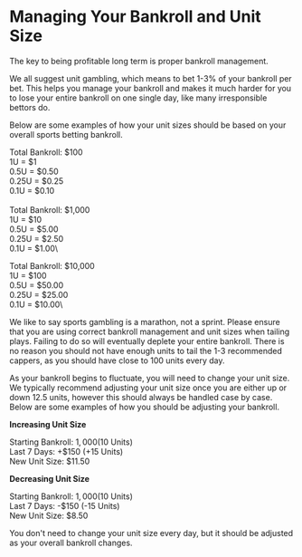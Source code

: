 # Managing Your Bankroll and Unit Size

The key to being profitable long term is proper bankroll management.

We all suggest unit gambling, which means to bet 1-3% of your bankroll per bet. This helps you manage your bankroll and makes it much harder for you to lose your entire bankroll on one single day, like many irresponsible bettors do.

Below are some examples of how your unit sizes should be based on your overall sports betting bankroll.

Total Bankroll: $100\
1U = $1\
0.5U = $0.50\
0.25U = $0.25\
0.1U = $0.10\
\
Total Bankroll: $1,000\
1U = $10\
0.5U = $5.00\
0.25U = $2.50\
0.1U = $1.00\


Total Bankroll: $10,000\
1U = $100\
0.5U = $50.00\
0.25U = $25.00\
0.1U = $10.00\


We like to say sports gambling is a marathon, not a sprint. Please ensure that you are using correct bankroll management and unit sizes when tailing plays. Failing to do so will eventually deplete your entire bankroll. There is no reason you should not have enough units to tail the 1-3 recommended cappers, as you should have close to 100 units every day.

As your bankroll begins to fluctuate, you will need to change your unit size. We typically recommend adjusting your unit size once you are either up or down 12.5 units, however this should always be handled case by case. Below are some examples of how you should be adjusting your bankroll.

**Increasing Unit Size**

Starting Bankroll: $1,000 ($10 Units)\
Last 7 Days: +$150 (+15 Units)\
New Unit Size: $11.50

**Decreasing Unit Size**

Starting Bankroll: $1,000 ($10 Units)\
Last 7 Days: -$150 (-15 Units)\
New Unit Size: $8.50

You don't need to change your unit size every day, but it should be adjusted as your overall bankroll changes.
